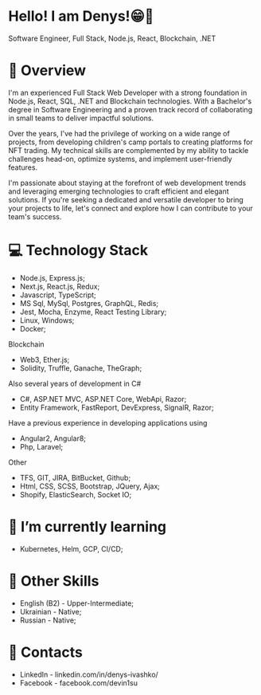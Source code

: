 # Hello! I am Denys!😁🤙
Software Engineer, Full Stack, Node.js, React, Blockchain, .NET

# 🔎 Overview

I'm an experienced Full Stack Web Developer with a strong foundation in Node.js, React, SQL, .NET and Blockchain technologies. With a Bachelor's degree in Software Engineering and a proven track record of collaborating in small teams to deliver impactful solutions.

Over the years, I've had the privilege of working on a wide range of projects, from developing children's camp portals to creating platforms for NFT trading. My technical skills are complemented by my ability to tackle challenges head-on, optimize systems, and implement user-friendly features.

I'm passionate about staying at the forefront of web development trends and leveraging emerging technologies to craft efficient and elegant solutions. If you're seeking a dedicated and versatile developer to bring your projects to life, let's connect and explore how I can contribute to your team's success.

# 💻 Technology Stack

- Node.js, Express.js;
- Next.js, React.js, Redux;
- Javascript, TypeScript;
- MS Sql, MySql, Postgres, GraphQL, Redis;
- Jest, Mocha, Enzyme, React Testing Library;
- Linux, Windows;
- Docker;

Blockchain
- Web3, Ether.js;
- Solidity, Truffle, Ganache, TheGraph;

Also several years of development in C#
- С#, ASP.NET MVC, ASP.NET Core, WebApi, Razor;
- Entity Framework, FastReport, DevExpress, SignalR, Razor;

Have a previous experience in developing applications using
- Angular2, Angular8;
- Php, Laravel;

Other
- TFS, GIT, JIRA, BitBucket, Github;
- Html, CSS, SCSS, Bootstrap, JQuery, Ajax;
- Shopify, ElasticSearch, Socket IO;

# 🌱 I’m currently learning
- Kubernetes, Helm, GCP, CI/CD;

# 📑 Other Skills
- English (B2) - Upper-Intermediate;
- Ukrainian - Native;
- Russian - Native;

# 📱 Contacts

- LinkedIn - linkedin.com/in/denys-ivashko/
- Facebook - facebook.com/devin1su

<!--
**DeVin1su/DeVin1su** is a ✨ _special_ ✨ repository because its `README.md` (this file) appears on your GitHub profile.
-->
